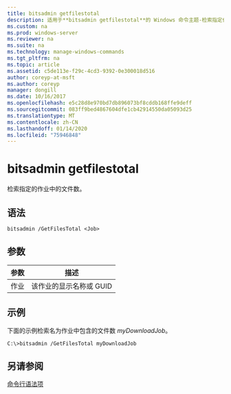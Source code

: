 ```yaml
---
title: bitsadmin getfilestotal
description: 适用于**bitsadmin getfilestotal**的 Windows 命令主题-检索指定作业中的文件数。
ms.custom: na
ms.prod: windows-server
ms.reviewer: na
ms.suite: na
ms.technology: manage-windows-commands
ms.tgt_pltfrm: na
ms.topic: article
ms.assetid: c5de113e-f29c-4cd3-9392-0e300018d516
author: coreyp-at-msft
ms.author: coreyp
manager: dongill
ms.date: 10/16/2017
ms.openlocfilehash: e5c28d8e970bd7db896073bf8cddb168ffe9deff
ms.sourcegitcommit: 083ff9bed4867604dfe1cb42914550da05093d25
ms.translationtype: MT
ms.contentlocale: zh-CN
ms.lasthandoff: 01/14/2020
ms.locfileid: "75946848"
---
```

# <a name="bitsadmin-getfilestotal"></a>bitsadmin getfilestotal



检索指定的作业中的文件数。

## <a name="syntax"></a>语法

```
bitsadmin /GetFilesTotal <Job>
```

## <a name="parameters"></a>参数

|参数|描述|
|---------|-----------|
|作业|该作业的显示名称或 GUID|

## <a name="BKMK_examples"></a>示例

下面的示例检索名为作业中包含的文件数 *myDownloadJob*。
```
C:\>bitsadmin /GetFilesTotal myDownloadJob
```

## <a name="see-also"></a>另请参阅

[命令行语法项](command-line-syntax-key.md)
